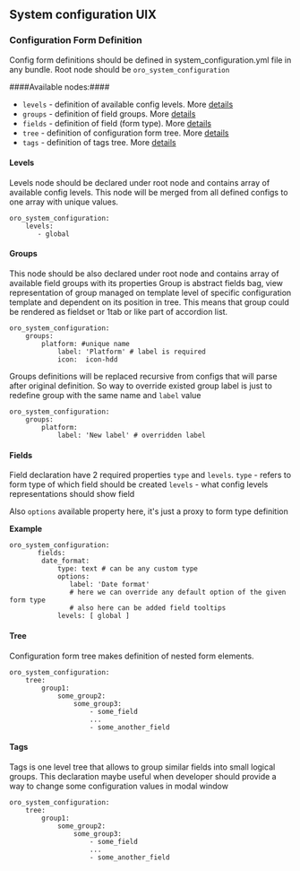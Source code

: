 ## System configuration UIX ##
### Configuration Form Definition ###

Config form definitions should be defined in system_configuration.yml file in any bundle.
Root node should be `oro_system_configuration`

####Available nodes:####
- `levels`    - definition of available config levels. More [details](#levels)
- `groups`    - definition of field groups. More [details](#groups)
- `fields`    - definition of field (form type). More [details](#fields)
- `tree`      - definition of configuration form tree. More [details](#tree)
- `tags`      - definition of tags tree. More [details](#tags)

#### Levels
Levels node should be declared under root node and contains array of available config levels.
This node will be merged from all defined configs to one array with unique values.
```
oro_system_configuration:
    levels:
       - global
```
#### Groups
This node should be also declared under root node and contains array of available field groups with its properties
Group is abstract fields bag, view representation of group managed on template level of specific configuration template
and dependent on its position in tree.
This means that group could be rendered as fieldset or 1tab or like part of accordion list.

```
oro_system_configuration:
    groups:
        platform: #unique name
            label: 'Platform' # label is required
            icon:  icon-hdd
```

Groups definitions will be replaced recursive from configs that will parse after original definition.
So way to override existed group label is just to redefine group with the same name and `label` value
```
oro_system_configuration:
    groups:
        platform:
            label: 'New label' # overridden label
```
#### Fields
Field declaration have 2 required properties `type` and `levels`.
`type` - refers to form type of which field should be created
`levels` - what config levels representations should show field

Also `options` available property here, it's just a proxy to form type definition

**Example**
```
oro_system_configuration:
       fields:
        date_format:
            type: text # can be any custom type
            options:
               label: 'Date format'
               # here we can override any default option of the given form type
               # also here can be added field tooltips
            levels: [ global ]
```
#### Tree
Configuration form tree makes definition of nested form elements.
```
oro_system_configuration:
    tree:
        group1:
            some_group2:
                some_group3:
                    - some_field
                    ...
                    - some_another_field
```
#### Tags
Tags is one level tree that allows to group similar fields into small logical groups.
This declaration maybe useful when developer should provide a way to change some configuration values in modal window
```
oro_system_configuration:
    tree:
        group1:
            some_group2:
                some_group3:
                    - some_field
                    ...
                    - some_another_field
```
